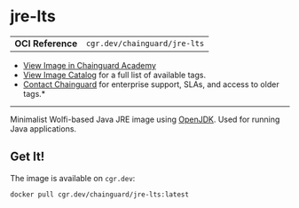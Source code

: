 <!--monopod:start-->
# jre-lts
| | |
| - | - |
| **OCI Reference** | `cgr.dev/chainguard/jre-lts` |


* [View Image in Chainguard Academy](https://edu.chainguard.dev/chainguard/chainguard-images/reference/jre-lts/overview/)
* [View Image Catalog](https://console.enforce.dev/images/catalog) for a full list of available tags.
* [Contact Chainguard](https://www.chainguard.dev/chainguard-images) for enterprise support, SLAs, and access to older tags.*

---
<!--monopod:end-->

<!--overview:start-->
Minimalist Wolfi-based Java JRE image using [OpenJDK](https://openjdk.org/projects/jdk/). Used for running Java applications.
<!--overview:end-->

<!--getting:start-->
## Get It!
The image is available on `cgr.dev`:

```
docker pull cgr.dev/chainguard/jre-lts:latest
```
<!--getting:end-->

<!--body:start-->
<!--body:end-->
